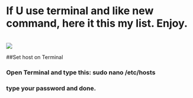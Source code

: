 # If U use terminal and like new command, here it this my list. Enjoy.
<br/>
<img src="https://img.shields.io/badge/mac%20os-000000?style=for-the-badge&logo=macos&logoColor=F0F0F0" />

##Set host on Terminal
### Open Terminal and type this: sudo nano /etc/hosts
### type your password and done.

